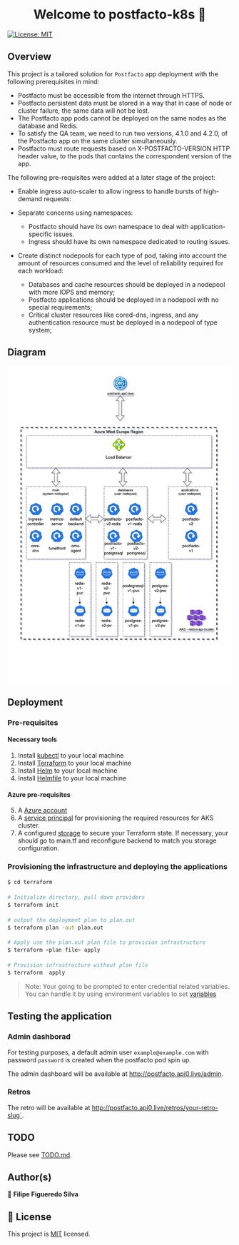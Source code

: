 <h1 align="center">Welcome to postfacto-k8s 👋</h1>
<p>
  <a href="LICENSE.md" target="_blank">
    <img alt="License: MIT" src="https://img.shields.io/badge/License-MIT-blue.svg" />
  </a>
</p>

## Overview

This project is a tailored solution for `Postfacto` app deployment with the following prerequisites in mind:

- Postfacto must be accessible from the internet through HTTPS.
- Postfacto persistent data must be stored in a way that in case of node or cluster failure, the same data will not be lost.
- The Postfacto app pods cannot be deployed on the same nodes as the database and Redis.
- To satisfy the QA team, we need to run two versions, 4.1.0 and 4.2.0, of the Postfacto app on the same cluster simultaneously.
- Postfacto must route requests based on X-POSTFACTO-VERSION HTTP header value, to the pods that contains the correspondent version of the app.

The following pre-requisites were added at a later stage of the project:

- Enable ingress auto-scaler to allow ingress to handle bursts of high-demand requests:
- Separate concerns using namespaces:

  - Postfacto should have its own namespace to deal with application-specific issues.
  - Ingress should have its own namespace dedicated to routing issues.

- Create distinct nodepools for each type of pod, taking into account the amount of resources consumed and the level of reliability required for each workload:
  - Databases and cache resources should be deployed in a nodepool with more IOPS and memory;
  - Postfacto applications should be deployed in a nodepool with no special requirements;
  - Critical cluster resources like cored-dns, ingress, and any authentication resource must be deployed in a nodepool of type system;

## Diagram

![Postfacto Architecture](/postfacto.drawio.png)

## Deployment

### Pre-requisites

#### Necessary tools

1. Install [kubectl](https://kubernetes.io/docs/tasks/tools/install-kubectl/) to your local machine
2. Install [Terraform](https://learn.hashicorp.com/tutorials/terraform/install-cli) to your local machine
3. Install [Helm](https://helm.sh/docs/intro/install/) to your local machine
4. Install [Helmfile](https://github.com/roboll/helmfile) to your local machine

#### Azure pre-requisites

5. A [Azure account](https://azure.microsoft.com/en-us/)
6. A [service principal](https://docs.microsoft.com/en-us/azure/aks/kubernetes-service-principal?tabs=azure-cli) for provisioning the required resources for AKS cluster.
7. A configured [storage](https://docs.microsoft.com/en-us/azure/developer/terraform/store-state-in-azure-storage?tabs=azure-cli) to secure your Terraform state. If necessary, your should go to main.tf and reconfigure backend to match you storage configuration.

### Provisioning the infrastructure and deploying the applications

```bash
$ cd terraform

# Initialize directory, pull down providers
$ terraform init

# output the deployment plan to plan.out
$ terraform plan -out plan.out

# Apply use the plan.out plan file to provision infrastructure
$ terraform <plan file> apply

# Provision infrastructure without plan file
$ terraform  apply
```

> Note: Your going to be prompted to enter credential related variables. You can handle it by using environment variables to set [variables](https://www.terraform.io/docs/cli/config/environment-variables.html#tf_var_name)


## Testing the application

### Admin dashborad

For testing purposes, a default admin user `example@example.com` with password `password` is created when the postfacto pod spin up.

The admin dashboard will be available at <http://postfacto.api0.live/admin>.

### Retros

The retro will be available at <http://postfacto.api0.live/retros/your-retro-slug`>.

## TODO

Please see [TODO.md](TODO.md).

## Author(s)

👤 **Filipe Figueredo Silva**

## 📝 License

This project is [MIT](LICENSE.md) licensed.
